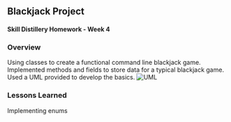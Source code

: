 ## Blackjack Project
#### Skill Distillery Homework - Week 4

### Overview
Using classes to create a functional command line blackjack game. Implemented methods and fields to store data for  a typical blackjack game. Used a UML provided to develop the basics. 
![UML](https://github.com/SkillDistillery/SD20/blob/master/java2/Blackjack/images/Blackjack.png?raw=true)
### Lessons Learned
Implementing enums